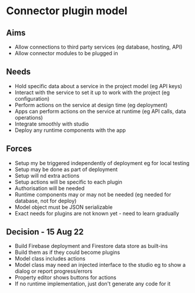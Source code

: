 Connector plugin model
======================

Aims
----

- Allow connections to third party services (eg database, hosting, API)
- Allow connector modules to be plugged in

Needs
-----

- Hold specific data about a service in the project model (eg API keys)
- Interact with the service to set it up to work with the project (eg configuration)
- Perform actions on the service at design time (eg deployment)
- Apps can perform actions on the service at runtime (eg API calls, data operations)
- Integrate smoothly with studio
- Deploy any runtime components with the app


Forces
------

- Setup my be triggered independently of deployment eg for local testing
- Setup may be done as part of deployment
- Setup will nd extra actions
- Setup actions will be specific to each plugin
- Authorisation will be needed
- Runtime components may or may not be needed (eg needed for database, not for deploy)
- Model object must be JSON serializable
- Exact needs for plugins are not known yet - need to learn gradually



Decision - 15 Aug 22
--------

- Build Firebase deployment and Firestore data store as built-ins
- Build them as if they could become plugins
- Model class includes actions
- Model class may need an injected interface to the studio eg to show a dialog or report progress/errors
- Property editor shows buttons for actions 
- If no runtime implementation, just don't generate any code for it